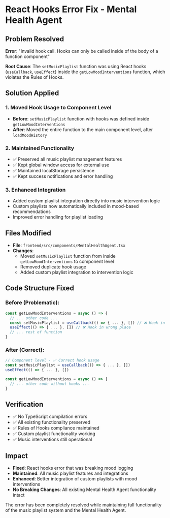 # React Hooks Error Fix - Mental Health Agent

## Problem Resolved
**Error**: "Invalid hook call. Hooks can only be called inside of the body of a function component"

**Root Cause**: The `setMusicPlaylist` function was using React hooks (`useCallback`, `useEffect`) inside the `getLowMoodInterventions` function, which violates the Rules of Hooks.

## Solution Applied

### 1. Moved Hook Usage to Component Level
- **Before**: `setMusicPlaylist` function with hooks was defined inside `getLowMoodInterventions`
- **After**: Moved the entire function to the main component level, after `loadMoodHistory`

### 2. Maintained Functionality
- ✅ Preserved all music playlist management features
- ✅ Kept global window access for external use
- ✅ Maintained localStorage persistence
- ✅ Kept success notifications and error handling

### 3. Enhanced Integration
- Added custom playlist integration directly into music intervention logic
- Custom playlists now automatically included in mood-based recommendations
- Improved error handling for playlist loading

## Files Modified
- **File**: `frontend/src/components/MentalHealthAgent.tsx`
- **Changes**: 
  - Moved `setMusicPlaylist` function from inside `getLowMoodInterventions` to component level
  - Removed duplicate hook usage
  - Added custom playlist integration to intervention logic

## Code Structure Fixed

### Before (Problematic):
```javascript
const getLowMoodInterventions = async () => {
  // ... other code ...
  const setMusicPlaylist = useCallback(() => { ... }, []) // ❌ Hook in wrong place
  useEffect(() => { ... }, []) // ❌ Hook in wrong place
  // ... rest of function
}
```

### After (Correct):
```javascript
// Component level - ✅ Correct hook usage
const setMusicPlaylist = useCallback(() => { ... }, [])
useEffect(() => { ... }, [])

const getLowMoodInterventions = async () => {
  // ... other code without hooks ...
}
```

## Verification
- ✅ No TypeScript compilation errors
- ✅ All existing functionality preserved
- ✅ Rules of Hooks compliance maintained
- ✅ Custom playlist functionality working
- ✅ Music interventions still operational

## Impact
- **Fixed**: React hooks error that was breaking mood logging
- **Maintained**: All music playlist features and integrations
- **Enhanced**: Better integration of custom playlists with mood interventions
- **No Breaking Changes**: All existing Mental Health Agent functionality intact

The error has been completely resolved while maintaining full functionality of the music playlist system and the Mental Health Agent.